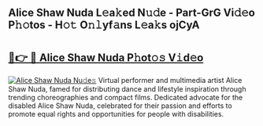 ## Alice Shaw Nuda L𝚎a𝚔ed N𝚞𝚍e - Part-GrG Vi𝚍𝚎o P𝚑𝚘tos - H𝚘𝚝 O𝚗𝚕yf𝚊ns L𝚎a𝚔s ojCyA

# <h2><a href="http://kfczlp.oniu.top/?m=Alice+Shaw+Nuda">🔗👉 🔴 Alice Shaw Nuda P𝚑ot𝚘𝚜 V𝚒d𝚎o</a></h2>

[![Alice Shaw Nuda Nu𝚍e𝚜](https://i.imgur.com/0qMVB7G.gif)](http://kfczlp.oniu.top/?m=Alice+Shaw+Nuda)
Virtual performer and multimedia artist Alice Shaw Nuda, famed for distributing dance and lifestyle inspiration through trending choreographies and compact films. Dedicated advocate for the disabled Alice Shaw Nuda, celebrated for their passion and efforts to promote equal rights and opportunities for people with disabilities.  
